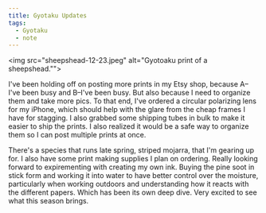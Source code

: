 ```yaml
---
title: Gyotaku Updates
tags:
  - Gyotaku
  - note
---
```

<img src="sheepshead-12-23.jpeg" alt="Gyotoaku print of a sheepshead."">


I've been holding off on posting more prints in my Etsy shop, because A–I've been busy and B–I've been busy. But also because I need to organize them and take more pics. To that end, I've ordered a circular polarizing lens for my iPhone, which should help with the glare from the cheap frames I have for stagging. I also grabbed some shipping tubes in bulk to make it easier to ship the prints. I also realized it would be a safe way to organize them so I can post multiple prints at once.

There's a species that runs late spring, striped mojarra, that I'm gearing up for. I also have some print making supplies I plan on ordering. Really looking forward to expirementing with creating my own ink. Buying the pine soot in stick form and working it into water to have better control over the moisture, particularly when working outdoors and understanding how it reacts with the different papers. Which has been its own deep dive. Very excited to see what this season brings.

<a class="u-bridgy-fed" href="https://fed.brid.gy/" hidden="from-humans"></a>
<a class="u-bridgy" href="https://brid.gy/publish/bluesky?bridgy_omit_link=maybe"></a>